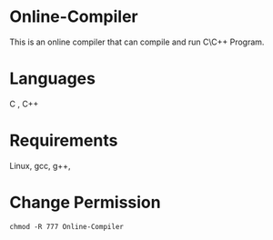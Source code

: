 # Online-Compiler

This is an online compiler that can compile and run C\C++  Program. 

# Languages
C , C++ 

# Requirements

Linux, gcc, g++,


# Change Permission
```
chmod -R 777 Online-Compiler
``` 
